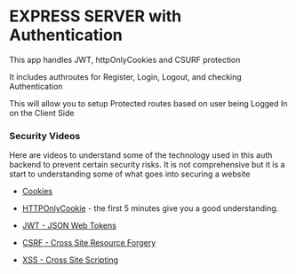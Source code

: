 # EXPRESS SERVER with Authentication

This app handles JWT, httpOnlyCookies and CSURF protection

It includes authroutes for Register, Login, Logout, and checking Authentication

This will allow you to setup Protected routes based on user being Logged In on the Client Side

### Security Videos

Here are videos to understand some of the technology used in this auth backend to prevent certain security risks. It is not comprehensive but it is a start to understanding some of what goes into securing a website

- [Cookies](https://www.youtube.com/watch?v=s04Vjlcgwco)

- [HTTPOnlyCookie](https://www.youtube.com/watch?v=ROg1p0UZL0M) - the first 5 minutes give you a good understanding.

- [JWT - JSON Web Tokens](https://www.youtube.com/watch?v=P2CPd9ynFLg)

- [CSRF - Cross Site Resource Forgery](https://www.youtube.com/watch?v=eWEgUcHPle0)

- [XSS - Cross Site Scripting](https://www.youtube.com/watch?v=EoaDgUgS6QA)
